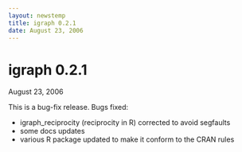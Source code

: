 ```yaml
---
layout: newstemp
title: igraph 0.2.1
date: August 23, 2006
---
```


igraph 0.2.1
=========

August 23, 2006

This is a bug-fix release. Bugs fixed:

- igraph_reciprocity (reciprocity in R) corrected to avoid segfaults
- some docs updates
- various R package updated to make it conform to the CRAN rules
